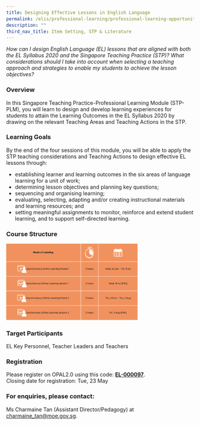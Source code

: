 ```yaml
---
title: Designing Effective Lessons in English Language
permalink: /elis/professional-learning/professional-learning-opportunities/designing-effective-english-lessons/
description: ""
third_nav_title: Item Setting, STP & Literature
---
```

<em>How can I design English Language (EL) lessons that are aligned with both the EL Syllabus 2020 and the Singapore Teaching Practice (STP)? What considerations should I take into account when selecting a teaching approach and strategies to enable my students to achieve the lesson objectives?</em>

### Overview

In this Singapore Teaching Practice-Professional Learning Module (STP-PLM), you will learn to design and develop learning experiences for students to attain the Learning Outcomes in the EL Syllabus 2020 by drawing on the relevant Teaching Areas and Teaching Actions in the STP.

### Learning Goals

By the end of the four sessions of this module, you will be able to apply the STP teaching considerations and Teaching Actions to design effective EL lessons through:

*   establishing learner and learning outcomes in the six areas of language learning for a unit of work;
*   determining lesson objectives and planning key questions;
*   sequencing and organising learning;
*   evaluating, selecting, adapting and/or creating instructional materials and learning resources; and
*   setting meaningful assignments to monitor, reinforce and extend student learning, and to support self-directed learning.

### Course Structure

<img src="/images/course%20structure%205.png" style="width:70%">
		 
### Target Participants

EL Key Personnel, Teacher Leaders and Teachers

### Registration

Please register on&nbsp;OPAL2.0&nbsp;using this code:&nbsp;[**EL-000097**](https://www.opal2.moe.edu.sg/app/learner/detail/course/0c916837-5b62-4210-9d67-cbf1929ce743).  
Closing date for registration: Tue, 23 May

### For enquiries, please contact:
Ms Charmaine Tan (Assistant Director/Pedagogy) at 
<a href="mailto:charmaine_tan@moe.gov.sg">charmaine_tan@moe.gov.sg.</a>